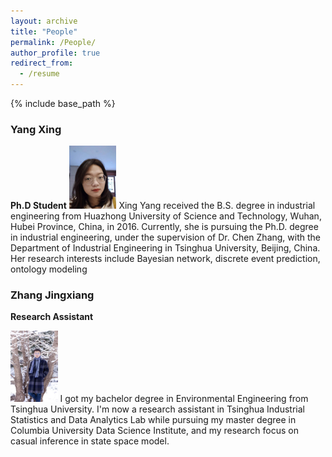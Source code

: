 ```yaml
---
layout: archive
title: "People"
permalink: /People/
author_profile: true
redirect_from:
  - /resume
---
```


{% include base_path %}



### Yang Xing

**Ph.D Student**
<img src="/images/yangxing.jpeg" width="15%">
Xing Yang received the B.S. degree in industrial engineering from Huazhong University of Science and Technology, Wuhan, Hubei Province, China, in 2016. Currently, she is pursuing the Ph.D. degree in industrial engineering, under the supervision of Dr. Chen Zhang, with the Department of Industrial Engineering in Tsinghua University, Beijing, China. Her research interests include Bayesian network, discrete event prediction, ontology modeling

### Zhang Jingxiang

**Research Assistant**

<img src="/images/zhangjingxiang.jpeg" width="15%">
I got my bachelor degree in Environmental Engineering from Tsinghua University. I'm now a research assistant in Tsinghua Industrial Statistics and Data Analytics Lab while pursuing my master degree in Columbia University Data Science Institute, and my research focus on casual inference in state space model.
